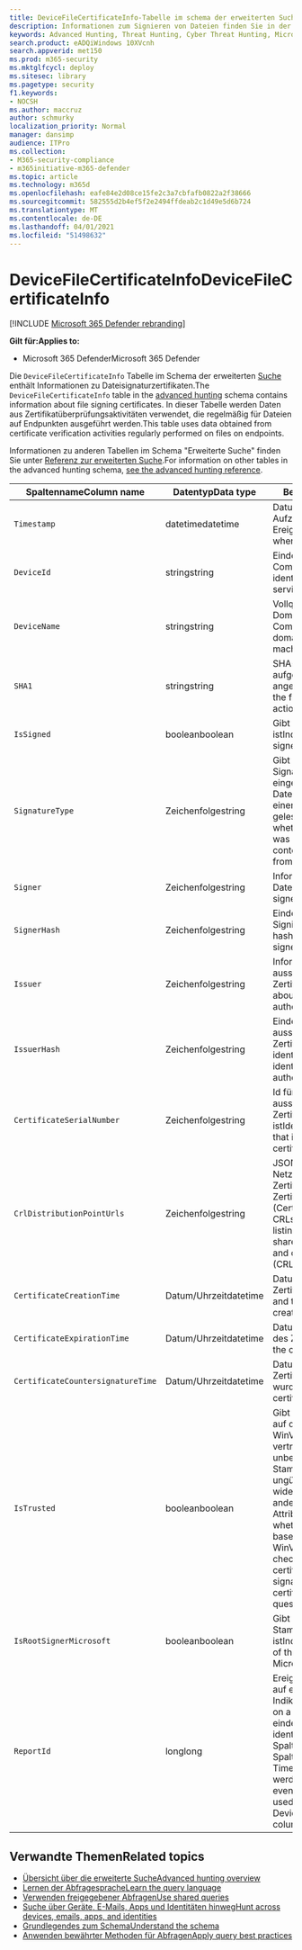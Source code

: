 ```yaml
---
title: DeviceFileCertificateInfo-Tabelle im schema der erweiterten Suche
description: Informationen zum Signieren von Dateien finden Sie in der DeviceFileCertificateInfo-Tabelle des schemas für die erweiterte Suche.
keywords: Advanced Hunting, Threat Hunting, Cyber Threat Hunting, Microsoft Threat Protection, microsoft 365, mtp, m365, search, query, telemetry, schema reference, kusto, table, column, data type, digital signature, certificate, file signing, DeviceFileCertificateInfo
search.product: eADQiWindows 10XVcnh
search.appverid: met150
ms.prod: m365-security
ms.mktglfcycl: deploy
ms.sitesec: library
ms.pagetype: security
f1.keywords:
- NOCSH
ms.author: maccruz
author: schmurky
localization_priority: Normal
manager: dansimp
audience: ITPro
ms.collection:
- M365-security-compliance
- m365initiative-m365-defender
ms.topic: article
ms.technology: m365d
ms.openlocfilehash: eafe84e2d08ce15fe2c3a7cbfafb0822a2f38666
ms.sourcegitcommit: 582555d2b4ef5f2e2494ffdeab2c1d49e5d6b724
ms.translationtype: MT
ms.contentlocale: de-DE
ms.lasthandoff: 04/01/2021
ms.locfileid: "51498632"
---
```

# <a name="devicefilecertificateinfo"></a><span data-ttu-id="bf3e1-104">DeviceFileCertificateInfo</span><span class="sxs-lookup"><span data-stu-id="bf3e1-104">DeviceFileCertificateInfo</span></span>

[!INCLUDE [Microsoft 365 Defender rebranding](../includes/microsoft-defender.md)]


<span data-ttu-id="bf3e1-105">**Gilt für:**</span><span class="sxs-lookup"><span data-stu-id="bf3e1-105">**Applies to:**</span></span>
- <span data-ttu-id="bf3e1-106">Microsoft 365 Defender</span><span class="sxs-lookup"><span data-stu-id="bf3e1-106">Microsoft 365 Defender</span></span>

<span data-ttu-id="bf3e1-107">Die `DeviceFileCertificateInfo` Tabelle im Schema der erweiterten [Suche](advanced-hunting-overview.md) enthält Informationen zu Dateisignaturzertifikaten.</span><span class="sxs-lookup"><span data-stu-id="bf3e1-107">The `DeviceFileCertificateInfo` table in the [advanced hunting](advanced-hunting-overview.md) schema contains information about file signing certificates.</span></span> <span data-ttu-id="bf3e1-108">In dieser Tabelle werden Daten aus Zertifikatüberprüfungsaktivitäten verwendet, die regelmäßig für Dateien auf Endpunkten ausgeführt werden.</span><span class="sxs-lookup"><span data-stu-id="bf3e1-108">This table uses data obtained from certificate verification activities regularly performed on files on endpoints.</span></span>

<span data-ttu-id="bf3e1-109">Informationen zu anderen Tabellen im Schema "Erweiterte Suche" finden Sie unter [Referenz zur erweiterten Suche](advanced-hunting-schema-tables.md).</span><span class="sxs-lookup"><span data-stu-id="bf3e1-109">For information on other tables in the advanced hunting schema, [see the advanced hunting reference](advanced-hunting-schema-tables.md).</span></span>

| <span data-ttu-id="bf3e1-110">Spaltenname</span><span class="sxs-lookup"><span data-stu-id="bf3e1-110">Column name</span></span> | <span data-ttu-id="bf3e1-111">Datentyp</span><span class="sxs-lookup"><span data-stu-id="bf3e1-111">Data type</span></span> | <span data-ttu-id="bf3e1-112">Beschreibung</span><span class="sxs-lookup"><span data-stu-id="bf3e1-112">Description</span></span> |
|-------------|-----------|-------------|
| `Timestamp` | <span data-ttu-id="bf3e1-113">datetime</span><span class="sxs-lookup"><span data-stu-id="bf3e1-113">datetime</span></span> | <span data-ttu-id="bf3e1-114">Datum und Uhrzeit der Aufzeichnung des Ereignisses</span><span class="sxs-lookup"><span data-stu-id="bf3e1-114">Date and time when the event was recorded</span></span> |
| `DeviceId` | <span data-ttu-id="bf3e1-115">string</span><span class="sxs-lookup"><span data-stu-id="bf3e1-115">string</span></span> | <span data-ttu-id="bf3e1-116">Eindeutiger Bezeichner für den Computer im Dienst</span><span class="sxs-lookup"><span data-stu-id="bf3e1-116">Unique identifier for the machine in the service</span></span> |
| `DeviceName` | <span data-ttu-id="bf3e1-117">string</span><span class="sxs-lookup"><span data-stu-id="bf3e1-117">string</span></span> | <span data-ttu-id="bf3e1-118">Vollqualifizierter Domänenname (FQDN) des Computers</span><span class="sxs-lookup"><span data-stu-id="bf3e1-118">Fully qualified domain name (FQDN) of the machine</span></span> |
| `SHA1` | <span data-ttu-id="bf3e1-119">string</span><span class="sxs-lookup"><span data-stu-id="bf3e1-119">string</span></span> | <span data-ttu-id="bf3e1-120">SHA-1 der Datei, auf die die aufgezeichnete Aktion angewendet wurde</span><span class="sxs-lookup"><span data-stu-id="bf3e1-120">SHA-1 of the file that the recorded action was applied to</span></span> |
| `IsSigned` | <span data-ttu-id="bf3e1-121">boolean</span><span class="sxs-lookup"><span data-stu-id="bf3e1-121">boolean</span></span> | <span data-ttu-id="bf3e1-122">Gibt an, ob die Datei signiert ist</span><span class="sxs-lookup"><span data-stu-id="bf3e1-122">Indicates whether the file is signed</span></span> |
| `SignatureType` | <span data-ttu-id="bf3e1-123">Zeichenfolge</span><span class="sxs-lookup"><span data-stu-id="bf3e1-123">string</span></span> | <span data-ttu-id="bf3e1-124">Gibt an, ob Signaturinformationen als eingebetteter Inhalt in der Datei selbst gelesen oder aus einer externen Katalogdatei gelesen wurden</span><span class="sxs-lookup"><span data-stu-id="bf3e1-124">Indicates whether signature information was read as embedded content in the file itself or read from an external catalog file</span></span> |
| `Signer` | <span data-ttu-id="bf3e1-125">Zeichenfolge</span><span class="sxs-lookup"><span data-stu-id="bf3e1-125">string</span></span> | <span data-ttu-id="bf3e1-126">Informationen zum Signier der Datei</span><span class="sxs-lookup"><span data-stu-id="bf3e1-126">Information about the signer of the file</span></span> |
| `SignerHash` | <span data-ttu-id="bf3e1-127">Zeichenfolge</span><span class="sxs-lookup"><span data-stu-id="bf3e1-127">string</span></span> | <span data-ttu-id="bf3e1-128">Eindeutiger Hashwert, der den Signier identifiziert</span><span class="sxs-lookup"><span data-stu-id="bf3e1-128">Unique hash value identifying the signer</span></span> |
| `Issuer` | <span data-ttu-id="bf3e1-129">Zeichenfolge</span><span class="sxs-lookup"><span data-stu-id="bf3e1-129">string</span></span> | <span data-ttu-id="bf3e1-130">Informationen zur ausstellenden Zertifizierungsstelle</span><span class="sxs-lookup"><span data-stu-id="bf3e1-130">Information about the issuing certificate authority (CA)</span></span> |
| `IssuerHash` | <span data-ttu-id="bf3e1-131">Zeichenfolge</span><span class="sxs-lookup"><span data-stu-id="bf3e1-131">string</span></span> | <span data-ttu-id="bf3e1-132">Eindeutiger Hashwert, der die ausstellende Zertifizierungsstelle (Ca) identifiziert</span><span class="sxs-lookup"><span data-stu-id="bf3e1-132">Unique hash value identifying issuing certificate authority (CA)</span></span> |
| `CertificateSerialNumber` | <span data-ttu-id="bf3e1-133">Zeichenfolge</span><span class="sxs-lookup"><span data-stu-id="bf3e1-133">string</span></span> | <span data-ttu-id="bf3e1-134">Id für das Zertifikat, das für die ausstellende Zertifizierungsstelle eindeutig ist</span><span class="sxs-lookup"><span data-stu-id="bf3e1-134">Identifier for the certificate that is unique to the issuing certificate authority (CA)</span></span> |
| `CrlDistributionPointUrls` | <span data-ttu-id="bf3e1-135">Zeichenfolge</span><span class="sxs-lookup"><span data-stu-id="bf3e1-135">string</span></span> |  <span data-ttu-id="bf3e1-136">JSON-Array mit den URLs von Netzwerkfreigaben, die Zertifikate und Zertifikatsperrlisten (Certificate Revocation Lists, CRLs) enthalten</span><span class="sxs-lookup"><span data-stu-id="bf3e1-136">JSON array listing the URLs of network shares that contain certificates and certificate revocation lists (CRLs)</span></span> |
| `CertificateCreationTime` | <span data-ttu-id="bf3e1-137">Datum/Uhrzeit</span><span class="sxs-lookup"><span data-stu-id="bf3e1-137">datetime</span></span> | <span data-ttu-id="bf3e1-138">Datum und Uhrzeit, zu der das Zertifikat erstellt wurde</span><span class="sxs-lookup"><span data-stu-id="bf3e1-138">Date and time the certificate was created</span></span> |
| `CertificateExpirationTime` | <span data-ttu-id="bf3e1-139">Datum/Uhrzeit</span><span class="sxs-lookup"><span data-stu-id="bf3e1-139">datetime</span></span> | <span data-ttu-id="bf3e1-140">Datum und Uhrzeit des Ablaufs des Zertifikats</span><span class="sxs-lookup"><span data-stu-id="bf3e1-140">Date and time the certificate is set to expire</span></span> |
| `CertificateCountersignatureTime` | <span data-ttu-id="bf3e1-141">Datum/Uhrzeit</span><span class="sxs-lookup"><span data-stu-id="bf3e1-141">datetime</span></span> | <span data-ttu-id="bf3e1-142">Datum und Uhrzeit, zu der das Zertifikat gegensigniert wurde</span><span class="sxs-lookup"><span data-stu-id="bf3e1-142">Date and time the certificate was countersigned</span></span> |
| `IsTrusted` | <span data-ttu-id="bf3e1-143">boolean</span><span class="sxs-lookup"><span data-stu-id="bf3e1-143">boolean</span></span> | <span data-ttu-id="bf3e1-144">Gibt an, ob die Datei basierend auf den Ergebnissen der WinVerifyTrust-Funktion vertrauenswürdig ist, die nach unbekannten Stammzertifikatinformationen, ungültigen Signaturen, widerrufenen Zertifikaten und anderen fragwürdigen Attributen sucht.</span><span class="sxs-lookup"><span data-stu-id="bf3e1-144">Indicates whether the file is trusted based on the results of the WinVerifyTrust function, which checks for unknown root certificate information, invalid signatures, revoked certificates, and other questionable attributes</span></span> |
| `IsRootSignerMicrosoft` | <span data-ttu-id="bf3e1-145">boolean</span><span class="sxs-lookup"><span data-stu-id="bf3e1-145">boolean</span></span> | <span data-ttu-id="bf3e1-146">Gibt an, ob der Signier des Stammzertifikats Microsoft ist</span><span class="sxs-lookup"><span data-stu-id="bf3e1-146">Indicates whether the signer of the root certificate is Microsoft</span></span> |
| `ReportId` | <span data-ttu-id="bf3e1-147">long</span><span class="sxs-lookup"><span data-stu-id="bf3e1-147">long</span></span> | <span data-ttu-id="bf3e1-148">Ereignisbezeichner basierend auf einem Repeating-Indikator.</span><span class="sxs-lookup"><span data-stu-id="bf3e1-148">Event identifier based on a repeating counter.</span></span> <span data-ttu-id="bf3e1-149">Um eindeutige Ereignisse zu identifizieren, muss diese Spalte in Verbindung mit den Spalten DeviceName und Timestamp verwendet werden.</span><span class="sxs-lookup"><span data-stu-id="bf3e1-149">To identify unique events, this column must be used in conjunction with the DeviceName and Timestamp columns.</span></span> | 

## <a name="related-topics"></a><span data-ttu-id="bf3e1-150">Verwandte Themen</span><span class="sxs-lookup"><span data-stu-id="bf3e1-150">Related topics</span></span>
- [<span data-ttu-id="bf3e1-151">Übersicht über die erweiterte Suche</span><span class="sxs-lookup"><span data-stu-id="bf3e1-151">Advanced hunting overview</span></span>](advanced-hunting-overview.md)
- [<span data-ttu-id="bf3e1-152">Lernen der Abfragesprache</span><span class="sxs-lookup"><span data-stu-id="bf3e1-152">Learn the query language</span></span>](advanced-hunting-query-language.md)
- [<span data-ttu-id="bf3e1-153">Verwenden freigegebener Abfragen</span><span class="sxs-lookup"><span data-stu-id="bf3e1-153">Use shared queries</span></span>](advanced-hunting-shared-queries.md)
- [<span data-ttu-id="bf3e1-154">Suche über Geräte, E-Mails, Apps und Identitäten hinweg</span><span class="sxs-lookup"><span data-stu-id="bf3e1-154">Hunt across devices, emails, apps, and identities</span></span>](advanced-hunting-query-emails-devices.md)
- [<span data-ttu-id="bf3e1-155">Grundlegendes zum Schema</span><span class="sxs-lookup"><span data-stu-id="bf3e1-155">Understand the schema</span></span>](advanced-hunting-schema-tables.md)
- [<span data-ttu-id="bf3e1-156">Anwenden bewährter Methoden für Abfragen</span><span class="sxs-lookup"><span data-stu-id="bf3e1-156">Apply query best practices</span></span>](advanced-hunting-best-practices.md)
